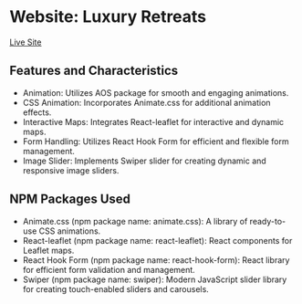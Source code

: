 # Website: Luxury Retreats

[Live Site](https://www.example.com)

## Features and Characteristics

- Animation: Utilizes AOS package for smooth and engaging animations.
- CSS Animation: Incorporates Animate.css for additional animation effects.
- Interactive Maps: Integrates React-leaflet for interactive and dynamic maps.
- Form Handling: Utilizes React Hook Form for efficient and flexible form management.
- Image Slider: Implements Swiper slider for creating dynamic and responsive image sliders.

## NPM Packages Used


- Animate.css (npm package name: animate.css): A library of ready-to-use CSS animations.
- React-leaflet (npm package name: react-leaflet): React components for Leaflet maps.
- React Hook Form (npm package name: react-hook-form): React library for efficient form validation and management.
- Swiper (npm package name: swiper): Modern JavaScript slider library for creating touch-enabled sliders and carousels.
